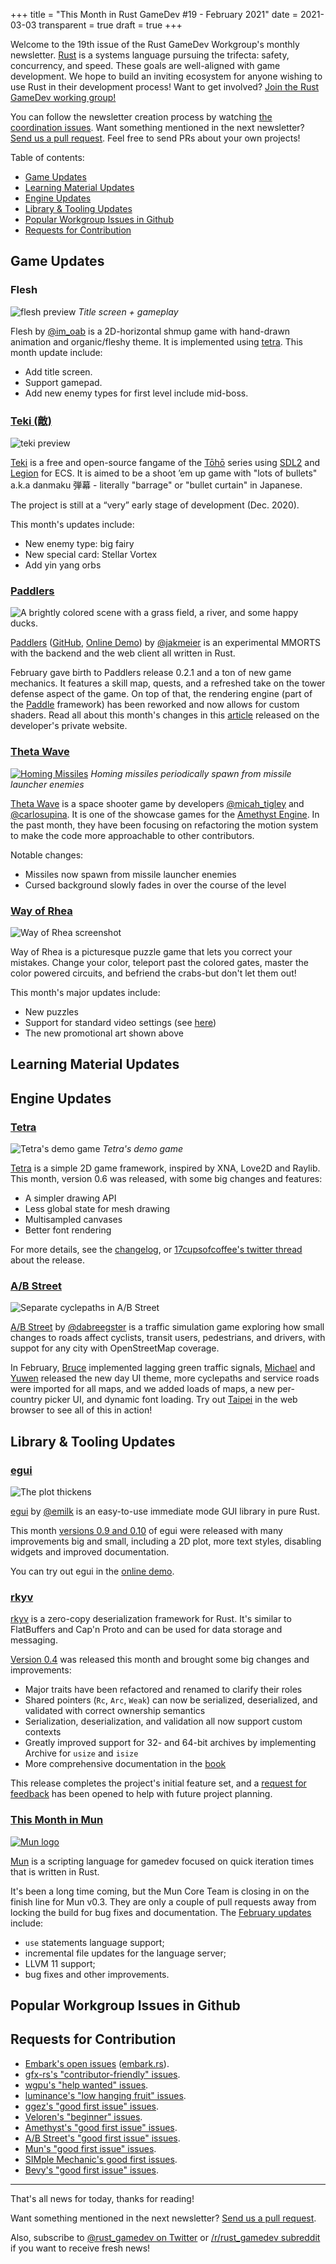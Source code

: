 +++
title = "This Month in Rust GameDev #19 - February 2021"
date = 2021-03-03
transparent = true
draft = true
+++

Welcome to the 19th issue of the Rust GameDev Workgroup's
monthly newsletter.
[Rust] is a systems language pursuing the trifecta:
safety, concurrency, and speed.
These goals are well-aligned with game development.
We hope to build an inviting ecosystem for anyone wishing
to use Rust in their development process!
Want to get involved? [Join the Rust GameDev working group!][join]

You can follow the newsletter creation process
by watching [the coordination issues][coordination].
Want something mentioned in the next newsletter?
[Send us a pull request][pr].
Feel free to send PRs about your own projects!

[Rust]: https://rust-lang.org
[join]: https://github.com/rust-gamedev/wg#join-the-fun
[pr]: https://github.com/rust-gamedev/rust-gamedev.github.io
[coordination]: https://github.com/rust-gamedev/rust-gamedev.github.io/issues?q=label%3Acoordination
[Rust]: https://rust-lang.org
[join]: https://github.com/rust-gamedev/wg#join-the-fun

Table of contents:

- [Game Updates](#game-updates)
- [Learning Material Updates](#learning-material-updates)
- [Engine Updates](#engine-updates)
- [Library & Tooling Updates](#library-tooling-updates)
- [Popular Workgroup Issues in Github](#popular-workgroup-issues-in-github)
- [Requests for Contribution](#requests-for-contribution)

<!--
Ideal section structure is:

```
### [Title]

![image/GIF description](image link)
_image caption_

A paragraph or two with a summary and [useful links].

_Discussions:
[/r/rust](https://reddit.com/r/rust/todo),
[twitter](https://twitter.com/todo/status/123456)_

[Title]: https://first.link
[useful links]: https://other.link
```

If needed, a section can be split into subsections with a "------" delimiter.
-->

## Game Updates

### Flesh

![flesh preview](flesh.gif)
_Title screen + gameplay_

Flesh by [@im_oab] is a 2D-horizontal shmup game with hand-drawn animation and
organic/fleshy theme. It is implemented using [tetra]. This month update include:

- Add title screen.
- Support gamepad.
- Add new enemy types for first level include mid-boss.

[@im_oab]: https://twitter.com/im_oab
[tetra]: https://github.com/17cupsofcoffee/tetra

### [Teki (敵)][teki]

![teki preview](teki.gif)

[Teki][teki] is a free and open-source fangame of the [Tōhō] series
using [SDL2] and [Legion] for ECS. It is aimed to be a shoot ’em up game with
"lots of bullets" a.k.a danmaku 弾幕 - literally "barrage" or "bullet curtain" in
Japanese.

The project is still at a “very” early stage of development (Dec. 2020).

This month's updates include:

- New enemy type: big fairy
- New special card: Stellar Vortex
- Add yin yang orbs

[teki]: https://github.com/o2sh/teki
[Tōhō]: https://en.wikipedia.org/wiki/Touhou_Project
[SDL2]: https://github.com/Rust-SDL2/rust-sdl2
[Legion]: https://crates.io/crates/legion

### [Paddlers]

![A brightly colored scene with a grass field, a river, and some happy ducks.](paddlers_0.2.1.jpg)

[Paddlers] ([GitHub][paddlers-gh], [Online Demo][paddlers-demo]) by [@jakmeier]
is an experimental MMORTS with the backend and the web client all written in
Rust.

February gave birth to Paddlers release 0.2.1 and a ton of new game mechanics.
It features a skill map, quests, and a refreshed take on the tower defense
aspect of the game. On top of that, the rendering engine (part of the
[Paddle][paddle] framework) has been reworked and now allows for custom
shaders. Read all about this month's changes in this
[article][paddlers-article] released on the developer's private website.

[Paddlers]: https://paddlers.ch
[paddlers-gh]: https://github.com/jakmeier/paddlers-browser-game
[paddlers-demo]: https://demo.paddlers.ch
[@jakmeier]: https://github.com/jakmeier
[paddle]: https://github.com/jakmeier/paddle
[paddlers-article]: https://www.jakobmeier.ch/blogging/Paddlers_6.html

### [Theta Wave]

[![Homing Missiles](theta_wave.gif)][Theta Wave]
_Homing missiles periodically spawn from missile launcher enemies_

[Theta Wave] is a space shooter game by developers [@micah_tigley] and
[@carlosupina]. It is one of the showcase games for the [Amethyst Engine].
In the past month, they have been focusing on refactoring the motion system
to make the code more approachable to other contributors.

Notable changes:

- Missiles now spawn from missile launcher enemies
- Cursed background slowly fades in over the course of the level

[Theta Wave]: https://github.com/amethyst/theta-wave
[@micah_tigley]: https://twitter.com/micah_tigley
[@carlosupina]: https://twitter.com/carlosupina
[Amethyst Engine]: https://amethyst.rs/

### [Way of Rhea][wor-site]

![Way of Rhea screenshot](wor-capsule.png)

Way of Rhea is a picturesque puzzle game that lets you correct your mistakes.
Change your color, teleport past the colored gates, master the color powered
circuits, and befriend the crabs-but don't let them out!

This month's major updates include:

- New puzzles
- Support for standard video settings (see [here][wor-fs-exclusive-blog])
- The new promotional art shown above

[wor-site]: https://store.steampowered.com/app/1110620/Way_of_Rhea/
[wor-fs-exclusive-blog]: https://www.anthropicstudios.com/2021/02/20/fullscreen-exclusive-is-a-lie/

## Learning Material Updates

## Engine Updates

### [Tetra]

![Tetra's demo game](./tetra.png)
_Tetra's demo game_

[Tetra] is a simple 2D game framework, inspired by XNA, Love2D and Raylib.
This month, version 0.6 was released, with some big changes and features:

- A simpler drawing API
- Less global state for mesh drawing
- Multisampled canvases
- Better font rendering

For more details, see the [changelog][tetra-changelog], or
[17cupsofcoffee's twitter thread][tetra-twitter] about the release.

[tetra]: https://github.com/17cupsofcoffee/tetra
[tetra-changelog]: https://github.com/17cupsofcoffee/tetra/blob/main/CHANGELOG.md
[tetra-twitter]: https://twitter.com/17cupsofcoffee/status/1357750836370284544

### [A/B Street]

![Separate cyclepaths in A/B Street](./abstreet.png)

[A/B Street] by [@dabreegster] is a traffic simulation game exploring how small
changes to roads affect cyclists, transit users, pedestrians, and drivers, with
suppot for any city with OpenStreetMap coverage.

In February, [Bruce] implemented lagging green traffic signals, [Michael] and
[Yuwen] released the new day UI theme, more cyclepaths and service roads were
imported for all maps, and we added loads of maps, a new per-country picker UI,
and dynamic font loading. Try out [Taipei] in the web browser to see all of
this in action!

[A/B Street]: https://github.com/a-b-street/abstreet
[@dabreegster]: https://twitter.com/CarlinoDustin
[Bruce]: https://github.com/BruceBrown
[Michael]: https://github.com/michaelkirk
[Yuwen]: https://www.yuwen-li.com/
[Taipei]: http://abstreet.s3-website.us-east-2.amazonaws.com/dev/game/?--dev&tw/taipei/maps/center.bin

## Library & Tooling Updates

### [egui]

![The plot thickens](egui-plot.gif)

[egui] by [@emilk] is an easy-to-use immediate mode GUI library in pure Rust.

This month [versions 0.9 and 0.10] of egui were released with many
improvements big and small, including a 2D plot, more text styles,
disabling widgets and improved documentation.

You can try out egui in the [online demo].

[egui]: https://github.com/emilk/egui
[online demo]: https://emilk.github.io/egui
[versions 0.9 and 0.10]: https://github.com/emilk/egui/blob/master/CHANGELOG.md
[@emilk]: https://twitter.com/ernerfeldt

### [rkyv]

[rkyv] is a zero-copy deserialization framework for Rust. It's similar to
FlatBuffers and Cap'n Proto and can be used for data storage and messaging.

[Version 0.4][rkyv-v0.4] was released this month and brought some big changes
and improvements:

- Major traits have been refactored and renamed to clarify their roles
- Shared pointers (`Rc`, `Arc`, `Weak`) can now be serialized, deserialized,
  and validated with correct ownership semantics
- Serialization, deserialization, and validation all now support custom contexts
- Greatly improved support for 32- and 64-bit archives by implementing Archive
  for `usize` and `isize`
- More comprehensive documentation in the [book][rkyv-book]

This release completes the project's initial feature set, and a
[request for feedback][rkyv-request-for-feedback] has been opened to help with
future project planning.

[rkyv]: https://github.com/djkoloski/rkyv
[rkyv-v0.4]: https://github.com/djkoloski/rkyv/releases/tag/v0.4.0
[rkyv-book]: https://djkoloski.github.io/rkyv
[rkyv-request-for-feedback]: https://github.com/djkoloski/rkyv/issues/67

### [This Month in Mun][mun-february]

[![Mun logo](mun-logo.png)][Mun]

[Mun] is a scripting language for gamedev focused on quick iteration times
that is written in Rust.

It's been a long time coming, but the Mun Core Team is closing in on the finish
line for Mun v0.3. They are only a couple of pull requests away from locking
the build for bug fixes and documentation. The [February updates][mun-february]
include:

- `use` statements language support;
- incremental file updates for the language server;
- LLVM 11 support;
- bug fixes and other improvements.

[Mun]: https://mun-lang.org
[mun-february]: https://mun-lang.org/blog/2021/03/04/this-month-february

## Popular Workgroup Issues in Github

<!-- Up to 10 links to interesting issues -->

## Requests for Contribution

<!-- Links to "good first issue"-labels or direct links to specific tasks -->

- [Embark's open issues][embark-open-issues] ([embark.rs]).
- [gfx-rs's "contributor-friendly" issues][gfx-issues].
- [wgpu's "help wanted" issues][wgpu-help-wanted].
- [luminance's "low hanging fruit" issues][luminance-fruits].
- [ggez's "good first issue" issues][ggez-issues].
- [Veloren's "beginner" issues][veloren-beginner].
- [Amethyst's "good first issue" issues][amethyst-issues].
- [A/B Street's "good first issue" issues][abstreet-issues].
- [Mun's "good first issue" issues][mun-issues].
- [SIMple Mechanic's good first issues][simm-issues].
- [Bevy's "good first issue" issues][bevy-issues].

[embark.rs]: https://embark.rs
[embark-open-issues]: https://github.com/search?q=user:EmbarkStudios+state:open
[gfx-issues]: https://github.com/gfx-rs/gfx/issues?q=is%3Aissue+is%3Aopen+label%3Acontributor-friendly
[wgpu-help-wanted]: https://github.com/gfx-rs/wgpu-rs/issues?q=is%3Aissue+is%3Aopen+label%3A%22help+wanted%22
[luminance-fruits]: https://github.com/phaazon/luminance-rs/issues?q=is%3Aissue+is%3Aopen+label%3A%22low+hanging+fruit%22
[ggez-issues]: https://github.com/ggez/ggez/labels/%2AGOOD%20FIRST%20ISSUE%2A
[veloren-beginner]: https://gitlab.com/veloren/veloren/issues?label_name=beginner
[amethyst-issues]: https://github.com/amethyst/amethyst/issues?q=is%3Aissue+is%3Aopen+label%3A%22good+first+issue%22
[abstreet-issues]: https://github.com/a-b-street/abstreet/issues?q=is%3Aissue+is%3Aopen+label%3A%22good+first+issue%22
[mun-issues]: https://github.com/mun-lang/mun/labels/good%20first%20issue
[simm-issues]: https://github.com/mkhan45/SIMple-Mechanics/labels/good%20first%20issue
[bevy-issues]: https://github.com/bevyengine/bevy/labels/good%20first%20issue

------

That's all news for today, thanks for reading!

Want something mentioned in the next newsletter?
[Send us a pull request][pr].

Also, subscribe to [@rust_gamedev on Twitter][@rust_gamedev]
or [/r/rust_gamedev subreddit][/r/rust_gamedev] if you want to receive fresh news!

<!--
TODO: Add real links and un-comment once this post is published
**Discussions of this post**:
[/r/rust](TODO),
[twitter](TODO).
-->

[/r/rust_gamedev]: https://reddit.com/r/rust_gamedev
[@rust_gamedev]: https://twitter.com/rust_gamedev
[pr]: https://github.com/rust-gamedev/rust-gamedev.github.io
